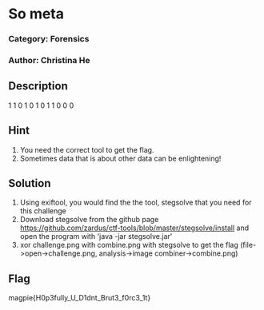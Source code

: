 # So meta
### Category: Forensics
### Author: Christina He
## Description
1 1 0
1 0 1
0 1 1
0 0 0
## Hint
1. You need the correct tool to get the flag.
2. Sometimes data that is about other data can be enlightening!

## Solution
1. Using exiftool, you would find the the tool, stegsolve that you need for this challenge
2. Download stegsolve from the github page https://github.com/zardus/ctf-tools/blob/master/stegsolve/install and open the program with 'java -jar stegsolve.jar'
3. xor challenge.png with combine.png with stegsolve to get the flag (file->open->challenge.png, analysis->image combiner->combine.png)

## Flag
 magpie{H0p3fully_U_D1dnt_Brut3_f0rc3_1t}
